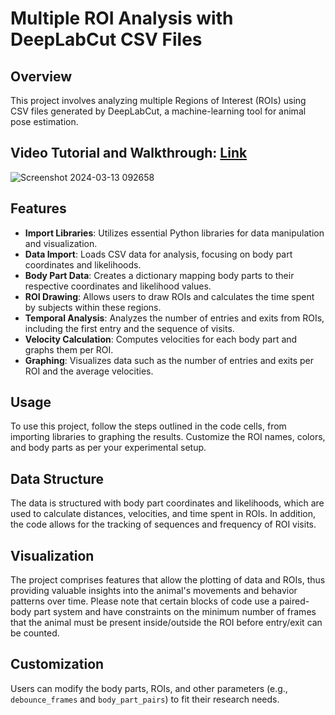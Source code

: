 # Multiple ROI Analysis with DeepLabCut CSV Files

## Overview
This project involves analyzing multiple Regions of Interest (ROIs) using CSV files generated by DeepLabCut, a machine-learning tool for animal pose estimation.

## Video Tutorial and Walkthrough: [Link](https://youtu.be/44CXkzBTnKE)
![Screenshot 2024-03-13 092658](https://github.com/farhanaugustine/Multi-ROI-Analysis-with-DeepLabCut-CSV-Outputs/assets/54376988/5c2b5d5e-d7c1-410d-9862-6d85a158d1fa)



## Features
- **Import Libraries**: Utilizes essential Python libraries for data manipulation and visualization.
- **Data Import**: Loads CSV data for analysis, focusing on body part coordinates and likelihoods.
- **Body Part Data**: Creates a dictionary mapping body parts to their respective coordinates and likelihood values.
- **ROI Drawing**: Allows users to draw ROIs and calculates the time spent by subjects within these regions.
- **Temporal Analysis**: Analyzes the number of entries and exits from ROIs, including the first entry and the sequence of visits.
- **Velocity Calculation**: Computes velocities for each body part and graphs them per ROI.
- **Graphing**: Visualizes data such as the number of entries and exits per ROI and the average velocities.

## Usage
To use this project, follow the steps outlined in the code cells, from importing libraries to graphing the results. Customize the ROI names, colors, and body parts as per your experimental setup.

## Data Structure
The data is structured with body part coordinates and likelihoods, which are used to calculate distances, velocities, and time spent in ROIs. In addition, the code allows for the tracking of sequences and frequency of ROI visits.

## Visualization
The project comprises features that allow the plotting of data and ROIs, thus providing valuable insights into the animal's movements and behavior patterns over time. Please note that certain blocks of code use a paired-body part system and have constraints on the minimum number of frames that the animal must be present inside/outside the ROI before entry/exit can be counted.

## Customization
Users can modify the body parts, ROIs, and other parameters (e.g., `debounce_frames` and `body_part_pairs`) to fit their research needs.
